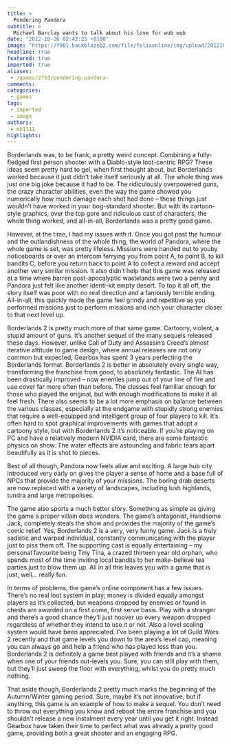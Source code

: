 ```yaml
---
title: >
  Pondering Pandora
subtitle: >
  Michael Barclay wants to talk about his love for wub wub
date: "2012-10-26 02:42:25 +0100"
image: "https://f001.backblazeb2.com/file/felixonline/img/upload/201210260342-tna08-bl2_tundra_express.jpg"
headline: true
featured: true
imported: true
aliases:
 - /games/2753/pondering-pandora-
comments:
categories:
 - games
tags:
 - imported
 - image
authors:
 - mb1111
highlights:
---
```


Borderlands was, to be frank, a pretty weird concept. Combining a fully-fledged first person shooter with a Diablo-style loot-centric RPG? These ideas seem pretty hard to gel, when first thought about, but Borderlands worked because it just didn’t take itself seriously at all. The whole thing was just one big joke because it had to be. The ridiculously overpowered guns, the crazy character abilities, even the way the game showed you numerically how much damage each shot had done – these things just wouldn’t have worked in your bog-standard shooter. But with its cartoon-style graphics, over the top gore and ridiculous cast of characters, the whole thing worked, and all-in-all, Borderlands was a pretty good game.

However, at the time, I had my issues with it. Once you got past the humour and the outlandishness of the whole thing, the world of Pandora, where the whole game is set, was pretty lifeless. Missions were handed out to youby noticeboards or over an intercom ferrying you from point A, to point B, to kill bandits C, before you return back to point A to collect a reward and accept another very similar mission. It also didn’t help that this game was released at a time where barren post-apocalyptic wastelands were two a penny and Pandora just felt like another identi-kit empty desert. To top it all off, the story itself was poor with no real direction and a famously terrible ending. All-in-all, this quickly made the game feel grindy and repetitive as you performed missions just to perform missions and inch your character closer to that next level up.

Borderlands 2 is pretty much more of that same game. Cartoony, violent, a stupid amount of guns. It’s another sequel of the many sequels released these days. However, unlike Call of Duty and Assassin’s Creed’s almost iterative attitude to game design, where annual releases are not only common but expected, Gearbox has spent 3 years perfecting the Borderlands format. Borderlands 2 is better in absolutely every single way, transforming the franchise from good, to absolutely fantastic. The AI has been drastically improved – now enemies jump out of your line of fire and use cover far more often than before. The classes feel familiar enough for those who played the original, but with enough modifications to make it all feel fresh. There also seems to be a lot more emphasis on balance between the various classes, especially at the endgame with stupidly strong enemies that require a well-equipped and intelligent group of four players to kill. It’s often hard to spot graphical improvements with games that adopt a cartoony style, but with Borderlands 2 it’s noticeable. If you’re playing on PC and have a relatively modern NVIDIA card, there are some fantastic physics on show. The water effects are astounding and fabric tears apart beautifully as it is shot to pieces.

Best of all though, Pandora now feels alive and exciting. A large hub city introduced very early on gives the player a sense of home and a base full of NPCs that provide the majority of your missions. The boring drab deserts are now replaced with a variety of landscapes, including lush highlands, tundra and large metropolises.

The game also sports a much better story. Something as simple as giving the game a proper villain does wonders. The game’s antagonist, Handsome Jack, completely steals the show and provides the majority of the game’s comic relief. Yes, Borderlands 2 is a very, very funny game. Jack is a truly sadistic and warped individual, constantly communicating with the player just to piss them off. The supporting cast is equally entertaining – my personal favourite being Tiny Tina, a crazed thirteen year old orphan, who spends most of the time inviting local bandits to her make-believe tea parties just to blow them up. All in all this leaves you with a game that is just, well… really fun.

In terms of problems, the game’s online component has a few issues. There’s no real loot system in play; money is divided equally amongst players as it’s collected, but weapons dropped by enemies or found in chests are awarded on a first come, first serve basis. Play with a stranger and there’s a good chance they’ll just hoover up every weapon dropped regardless of whether they intend to use it or not. Also a level scaling system would have been appreciated. I’ve been playing a lot of Guild Wars 2 recently and that game levels you down to the area’s level cap, meaning you can always go and help a friend who has played less than you. Borderlands 2 is definitely a game best played with friends and it’s a shame when one of your friends out-levels you. Sure, you can still play with them, but they’ll just sweep the floor with everything, whilst you do pretty much nothing.

That aside though, Borderlands 2 pretty much marks the beginning of the Autumn/Winter gaming period. Sure, maybe it’s not innovative, but if anything, this game is an example of how to make a sequel. You don’t need to throw out everything you know and reboot the entire franchise and you shouldn’t release a new instalment every year until you get it right. Instead Gearbox have taken their time to perfect what was already a pretty good game, providing both a great shooter and an engaging RPG.
